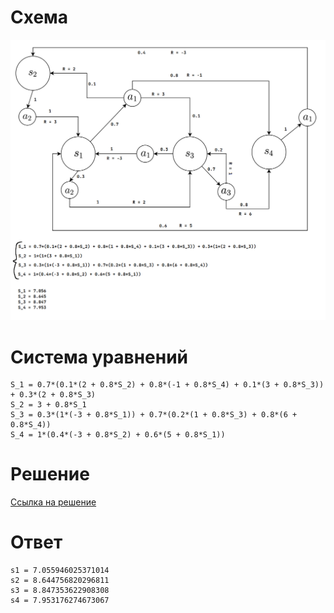 # Схема
![](Task11.png)

# Система уравнений
    S_1 = 0.7*(0.1*(2 + 0.8*S_2) + 0.8*(-1 + 0.8*S_4) + 0.1*(3 + 0.8*S_3)) + 0.3*(2 + 0.8*S_3)  
    S_2 = 3 + 0.8*S_1  
    S_3 = 0.3*(1*(-3 + 0.8*S_1)) + 0.7*(0.2*(1 + 0.8*S_3) + 0.8*(6 + 0.8*S_4))  
    S_4 = 1*(0.4*(-3 + 0.8*S_2) + 0.6*(5 + 0.8*S_1))  

# Решение
[Ссылка на решение](<https://www.kontrolnaya-rabota.ru/s/equal-many/system-any/?ef-TOTAL_FORMS=52&ef-INITIAL_FORMS=2&ef-MIN_NUM_FORMS=1&ef-MAX_NUM_FORMS=1000&ef-0-s=S1+%3D+0.7*%280.1*%282+%2B+0.8*S2%29+%2B+0.8*%28-1+%2B+0.8*S4%29+%2B+0.1*%283+%2B+0.8*S3%29%29+%2B+0.3*%282+%2B+0.8*S3%29&ef-1-s=S2+%3D+3+%2B+0.8*S1&ef-2-s=S3+%3D+0.3*%281*%28-3+%2B+0.8*S1%29%29+%2B+0.7*%280.2*%281+%2B+0.8*S3%29+%2B+0.8*%286+%2B+0.8*S4%29%29&ef-3-s=S4+%3D+1*%280.4*%28-3+%2B+0.8*S2%29+%2B+0.6*%285+%2B+0.8*S1%29%29&ef-4-s=&ef-5-s=&ef-6-s=&ef-7-s=&ef-8-s=&ef-9-s=&ef-10-s=&ef-11-s=&ef-12-s=&ef-13-s=&ef-14-s=&ef-15-s=&ef-16-s=&ef-17-s=&ef-18-s=&ef-19-s=&ef-20-s=&ef-21-s=&ef-22-s=&ef-23-s=&ef-24-s=&ef-25-s=&ef-26-s=&ef-27-s=&ef-28-s=&ef-29-s=&ef-30-s=&ef-31-s=&ef-32-s=&ef-33-s=&ef-34-s=&ef-35-s=&ef-36-s=&ef-37-s=&ef-38-s=&ef-39-s=&ef-40-s=&ef-41-s=&ef-42-s=&ef-43-s=&ef-44-s=&ef-45-s=&ef-46-s=&ef-47-s=&ef-48-s=&ef-49-s=&ef-50-s=&ef-51-s=&X=x&x1=-10&x2=10&Y=y&y1=-10&y2=10>)

# Ответ
    s1 = 7.055946025371014  
    s2 = 8.644756820296811  
    s3 = 8.847353622908308  
    s4 = 7.953176274673067  

